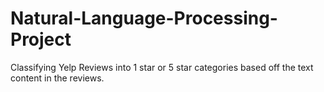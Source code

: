 # Natural-Language-Processing-Project
Classifying Yelp Reviews into 1 star or 5 star categories based off the text content in the reviews.
